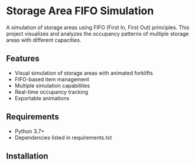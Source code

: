# Storage Area FIFO Simulation

A simulation of storage areas using FIFO (First In, First Out) principles. This project visualizes and analyzes the occupancy patterns of multiple storage areas with different capacities.

## Features
- Visual simulation of storage areas with animated forklifts
- FIFO-based item management
- Multiple simulation capabilities
- Real-time occupancy tracking
- Exportable animations

## Requirements
- Python 3.7+
- Dependencies listed in requirements.txt

## Installation